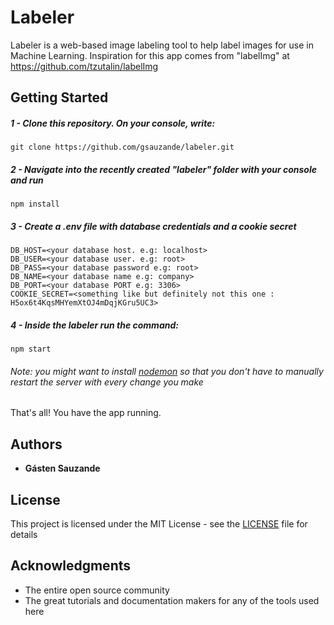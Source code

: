 # Labeler

Labeler is a web-based image labeling tool to help label images for use in Machine Learning. 
Inspiration for this app comes from "labelImg" at https://github.com/tzutalin/labelImg


## Getting Started

##### 1 - Clone this repository. On your console, write:

```
git clone https://github.com/gsauzande/labeler.git
```
##### 2 - Navigate into the recently created "labeler" folder with your console and run
```
npm install
```
##### 3 - Create a .env file with database credentials and a cookie secret
```
DB_HOST=<your database host. e.g: localhost>
DB_USER=<your database user. e.g: root>
DB_PASS=<your database password e.g: root>
DB_NAME=<your database name e.g: company>
DB_PORT=<your database PORT e.g: 3306>
COOKIE_SECRET=<something like but definitely not this one : H5ox6t4KqsMHYemXtOJ4mDqjKGru5UC3>
```
##### 4 - Inside the labeler run the command:
```
npm start
```
###### Note: you might want to install [nodemon](https://nodemon.io/) so that you don't have to manually restart the server with every change you make

That's all! You have the app running.

## Authors

* **Gásten Sauzande**

## License

This project is licensed under the MIT License - see the [LICENSE](LICENSE) file for details

## Acknowledgments

* The entire open source community
* The great tutorials and documentation makers for any of the tools used here

